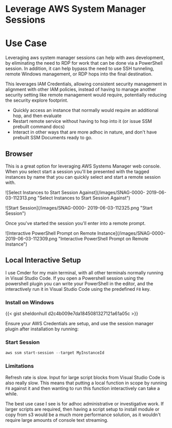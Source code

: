 # Leverage AWS System Manager Sessions

# Use Case

Leveraging aws system manager sessions can help with aws development, by eliminating the need to RDP for work that can be done via a PowerShell session. In addition, it can help bypass the need to use SSH tunneling, remote Windows management, or RDP hops into the final destination.

This leverages IAM Credentials, allowing consistent security management in alignment with other IAM policies, instead of having to manage another security setting like remote management would require, potentially reducing the security explore footprint.

* Quickly access an instance that normally would require an additional hop, and then evaluate
* Restart remote service without having to hop into it (or issue SSM prebuilt command docs)
* Interact in other ways that are more adhoc in nature, and don&#39;t have prebuilt SSM Documents ready to go.

## Browser

This is a great option for leveraging AWS Systems Manager web console. When you select start a session you&#39;ll be presented with the tagged instances by name that you can quickly select and start a remote session with.

![Select Instances to Start Session Against](/images/SNAG-0000- 2019-06-03-112313.png &#34;Select Instances to Start Session Against&#34;)

![Start Session](/images/SNAG-0000- 2019-06-03-112325.png &#34;Start Session&#34;)

Once you&#39;ve started the session you&#39;ll enter into a remote prompt.

![Interactive PowerShell Prompt on Remote Instance](/images/SNAG-0000- 2019-06-03-112309.png &#34;Interactive PowerShell Prompt on Remote Instance&#34;)

## Local Interactive Setup

I use Cmder for my main terminal, with all other terminals normally running in Visual Studio Code. If you open a Powershell session using the powershell plugin you can write your PowerShell in the editor, and the interactively run it in Visual Studio Code using the predefined `F8` key.

### Install on Windows

{{&lt; gist sheldonhull  d2c4b009e7da1845081327121a61a05c &gt;}}

Ensure your AWS Credentials are setup, and use the session manager plugin after installation by running:

### Start Session

```powershell
aws ssm start-session --target MyInstanceId
```

### Limitations

Refresh rate is slow. Input for large script blocks from Visual Studio Code is also really slow. This means that putting a local function in scope by running `F8` against it and then wanting to run this function interactively can take a while.

The best use case I see is for adhoc administrative or investigative work. If larger scripts are required, then having a script setup to install module or copy from s3 would be a much more performance solution, as it wouldn&#39;t require large amounts of console text streaming.

